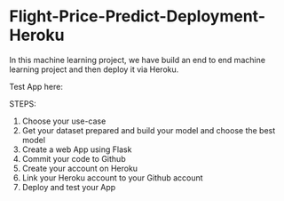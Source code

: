 # Flight-Price-Predict-Deployment-Heroku

In this machine learning project, we have build an end to end machine learning project and then deploy it via Heroku.

Test App here: 

STEPS:

1. Choose your use-case
2. Get your dataset prepared and build your model and choose the best model
3. Create a web App using Flask
4. Commit your code to Github
5. Create your account on Heroku
6. Link your Heroku account to your Github account
7. Deploy and test your App
